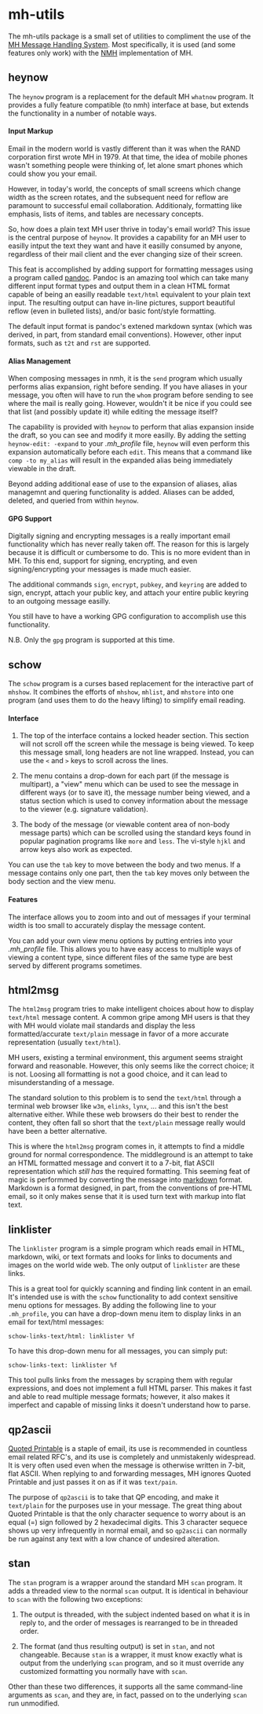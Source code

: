 mh-utils
========

The mh-utils package is a small set of utilities to compliment the use of the
[MH Message Handling System](https://wikipedia.org/wiki/MH_Message_Handling_System).
Most specifically, it is used (and some features only work) with the
[NMH](https://savannah.nongnu.org/projects/nmh/) implementation of MH.


heynow
------

The `heynow` program is a replacement for the default MH `whatnow` program.
It provides a fully feature compatible (to nmh) interface at base, but
extends the functionality in a number of notable ways.

#### Input Markup

Email in the modern world is vastly different than it was when the
RAND corporation first wrote MH in 1979.  At that time, the idea of
mobile phones wasn't something people were thinking of, let alone
smart phones which could show you your email.

However, in today's world, the concepts of small screens which change
width as the screen rotates, and the subsequent need for reflow are
paramount to successful email collaboration.  Additionaly, formatting
like emphasis, lists of items, and tables are necessary concepts.

So, how does a plain text MH user thrive in today's email world?  This
issue is the central purpose of `heynow`.  It provides a capability
for an MH user to easilly intput the text they want and have it
easilly consumed by anyone, regardless of their mail client and the
ever changing size of their screen.

This feat is accomplished by adding support for formatting messages
using a program called [pandoc](http://pandoc.org/).  Pandoc is an
amazing tool which can take many different input format types and
output them in a clean HTML format capable of being an easilly
readable `text/html` equivalent to your plain text input.  The resulting
output can have in-line pictures, support beautiful reflow (even
in bulleted lists), and/or basic font/style formatting.

The default input format is pandoc's extened markdown syntax (which
was derived, in part, from standard email conventions).  However,
other input formats, such as `t2t` and `rst` are supported.

#### Alias Management

When composing messages in nmh, it is the `send` program which usually
performs alias expansion, right before sending.  If you have aliases
in your message, you often will have to run the `whom` program before
sending to see where the mail is really going.  However, wouldn't it
be nice if you could see that list (and possibly update it) while
editing the message itself?

The capability is provided with `heynow` to perform that alias expansion
inside the draft, so you can see and modify it more easilly.  By adding
the setting `heynow-edit: -expand` to your *.mh_profile* file, `heynow`
will even perform this expansion automatically before each `edit`.  This
means that a command like `comp -to my_alias` will result in the expanded
alias being immediately viewable in the draft.

Beyond adding additional ease of use to the expansion of aliases, alias
managemnt and quering functionality is added.  Aliases can be added,
deleted, and queried from within `heynow`.

#### GPG Support

Digitally signing and encrypting messages is a really important email
functionality which has never really taken off.  The reason for this
is largely because it is difficult or cumbersome to do.  This is no
more evident than in MH.  To this end, support for signing, encrypting,
and even signing/encrypting your messages is made much easier.

The additional commands `sign`, `encrypt`, `pubkey`, and `keyring` are
added to sign, encrypt, attach your public key, and attach your entire
public keyring to an outgoing message easilly.

You still have to have a working GPG configuration to accomplish use
this functionality.

N.B. Only the `gpg` program is supported at this time.


schow
-----

The `schow` program is a curses based replacement for the interactive
part of `mhshow`.  It combines the efforts of `mhshow`, `mhlist`, and
`mhstore` into one program (and uses them to do the heavy lifting) to
simplify email reading.

#### Interface

  1. The top of the interface contains a locked header section.  This
     section will not scroll off the screen while the message is being
	viewed.  To keep this message small, long headers are not line
	wrapped.  Instead, you can use the `<` and `>` keys to scroll
	across the lines.

  2. The menu contains a drop-down for each part (if the message is
     multipart), a "view" menu which can be used to see the message
	in different ways (or to save it), the message number being
	viewed, and a status section which is used to convey information
	about the message to the viewer (e.g. signature validation).

  3. The body of the message (or viewable content area of non-body
     message parts) which can be scrolled using the standard keys
	found in popular pagination programs like `more` and `less`.
	The vi-style `hjkl` and arrow keys also work as expected.

You can use the `tab` key to move between the body and two menus.  If
a message contains only one part, then the `tab` key moves only between
the body section and the view menu.

#### Features

The interface allows you to zoom into and out of messages if your terminal
width is too small to accurately display the message content.

You can add your own view menu options by putting entries into your
*.mh_profile* file.  This allows you to have easy access to multiple
ways of viewing a content type, since different files of the same
type are best served by different programs sometimes.


html2msg
--------

The `html2msg` program tries to make intelligent choices about how to
display `text/html` message content.  A common gripe among MH users is
that they with MH would violate mail standards and display the less
formatted/accurate `text/plain` message in favor of a more accurate
representation (usually `text/html`).

MH users, existing a terminal environment, this argument seems straight 
forward and reasonable.  However, this only seems like the correct
choice; it is not.  Loosing all formatting is not a good choice, and it
can lead to misunderstanding of a message.

The standard solution to this problem is to send the `text/html` through
a terminal web browser like `w3m`, `elinks`, `lynx`, ... and this isn't
the best alternative either.  While these web browsers do their best
to render the content, they often fall so short that the `text/plain`
message really would have been a better alternative.

This is where the `html2msg` program comes in, it attempts to find a
middle ground for normal correspondence.  The middleground is an
attempt to take an HTML formatted message and convert it to a 7-bit,
flat ASCII representation which *still has* the required formatting.
This seeming feat of magic is performmed by converting the message
into [markdown](https://en.wikipedia.org/wiki/Markdown) format.  Markdown
is a format designed, in part, from the conventions of pre-HTML email, so
it only makes sense that it is used turn text with markup into flat
text.

linklister
----------

The `linklister` program is a simple program which reads email in
HTML, markdown, wiki, or text formats and looks for links to documents
and images on the world wide web.  The only output of `linklister` are
these links.

This is a great tool for quickly scanning and finding link content in
an email.  It's intended use is with the `schow` functionality to add
context sensitive menu options for messages.  By adding the following
line to your `.mh_profile`,  you can have a drop-down menu item to display
links in an email for text/html messages:

    schow-links-text/html: linklister %f

To have this drop-down menu for all messages, you can simply put:

    schow-links-text: linklister %f

This tool pulls links from the messages by scraping them with regular
expressions, and does not implement a full HTML parser.  This makes it
fast and able to read multiple message formats; however, it also makes
it imperfect and capable of missing links it doesn't understand how to
parse.


qp2ascii
--------

[Quoted Printable](https://en.wikipedia.org/wiki/Quoted-printable)
is a staple of email, its use is recommended in countless email related
RFC's, and its use is completely and unmistakenly widespread.  It is
very often used even when the message is otherwise written in 7-bit,
flat ASCII.  When replying to and forwarding messages, MH ignores
Quoted Printable and just passes it on as if it was `text/pain`.

The purpose of `qp2ascii` is to take that QP encoding, and make it
`text/plain` for the purposes use in your message.  The great thing
about Quoted Printable is that the only character sequence to worry
about is an equal (=) sign followed by 2 hexadecimal digits.  This
3 character sequece shows up very infrequently in normal email, and
so `qp2ascii` can normally be run against any text with a low chance
of undesired alteration.


stan
----

The `stan` program is a wrapper around the standard MH `scan` program.  It
adds a threaded view to the normal `scan` output.  It is identical in
behaviour to `scan` with the following two exceptions:

  1. The output is threaded, with the subject indented based on what it
     is in reply to, and the order of messages is rearranged to be in
	threaded order.

  2. The format (and thus resulting output) is set in `stan`, and not
     changeable.  Because `stan` is a wrapper, it must know exactly what
	is output from the underlying `scan` program, and so it must override
	any customized formatting you normally have with `scan`.

Other than these two differences, it supports all the same command-line
arguments as `scan`, and they are, in fact, passed on to the underlying
`scan` run unmodified.

